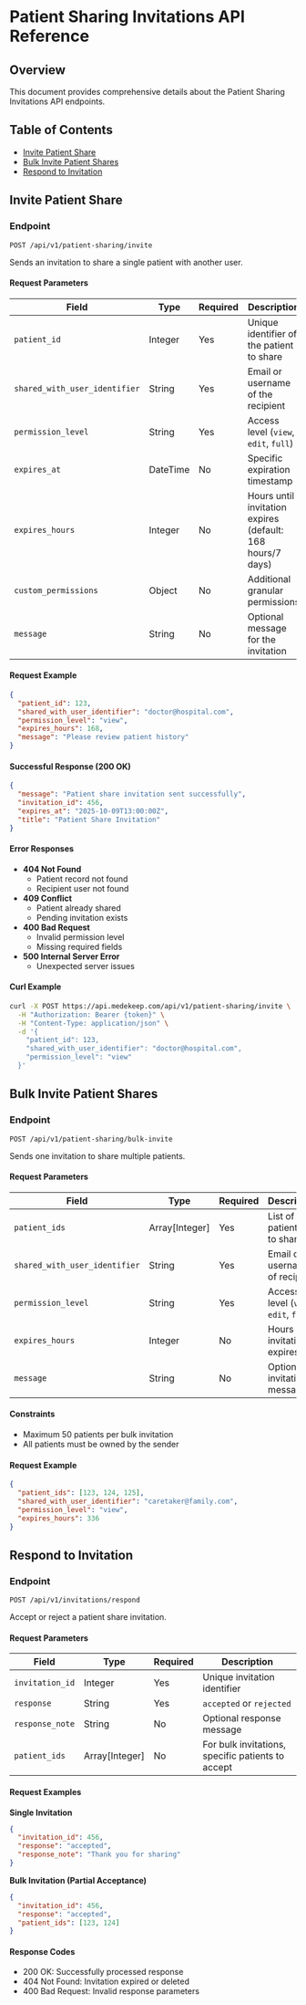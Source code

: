 # Patient Sharing Invitations API Reference

## Overview
This document provides comprehensive details about the Patient Sharing Invitations API endpoints.

## Table of Contents
- [Invite Patient Share](#invite-patient-share)
- [Bulk Invite Patient Shares](#bulk-invite-patient-shares)
- [Respond to Invitation](#respond-to-invitation)

## Invite Patient Share

### Endpoint
`POST /api/v1/patient-sharing/invite`

Sends an invitation to share a single patient with another user.

#### Request Parameters

| Field | Type | Required | Description |
|-------|------|----------|-------------|
| `patient_id` | Integer | Yes | Unique identifier of the patient to share |
| `shared_with_user_identifier` | String | Yes | Email or username of the recipient |
| `permission_level` | String | Yes | Access level (`view`, `edit`, `full`) |
| `expires_at` | DateTime | No | Specific expiration timestamp |
| `expires_hours` | Integer | No | Hours until invitation expires (default: 168 hours/7 days) |
| `custom_permissions` | Object | No | Additional granular permissions |
| `message` | String | No | Optional message for the invitation |

#### Request Example
```json
{
  "patient_id": 123,
  "shared_with_user_identifier": "doctor@hospital.com",
  "permission_level": "view",
  "expires_hours": 168,
  "message": "Please review patient history"
}
```

#### Successful Response (200 OK)
```json
{
  "message": "Patient share invitation sent successfully",
  "invitation_id": 456,
  "expires_at": "2025-10-09T13:00:00Z",
  "title": "Patient Share Invitation"
}
```

#### Error Responses
- **404 Not Found**
  - Patient record not found
  - Recipient user not found
- **409 Conflict**
  - Patient already shared
  - Pending invitation exists
- **400 Bad Request**
  - Invalid permission level
  - Missing required fields
- **500 Internal Server Error**
  - Unexpected server issues

#### Curl Example
```bash
curl -X POST https://api.medekeep.com/api/v1/patient-sharing/invite \
  -H "Authorization: Bearer {token}" \
  -H "Content-Type: application/json" \
  -d '{
    "patient_id": 123,
    "shared_with_user_identifier": "doctor@hospital.com",
    "permission_level": "view"
  }'
```

## Bulk Invite Patient Shares

### Endpoint
`POST /api/v1/patient-sharing/bulk-invite`

Sends one invitation to share multiple patients.

#### Request Parameters

| Field | Type | Required | Description |
|-------|------|----------|-------------|
| `patient_ids` | Array[Integer] | Yes | List of patient IDs to share |
| `shared_with_user_identifier` | String | Yes | Email or username of recipient |
| `permission_level` | String | Yes | Access level (`view`, `edit`, `full`) |
| `expires_hours` | Integer | No | Hours until invitation expires |
| `message` | String | No | Optional invitation message |

#### Constraints
- Maximum 50 patients per bulk invitation
- All patients must be owned by the sender

#### Request Example
```json
{
  "patient_ids": [123, 124, 125],
  "shared_with_user_identifier": "caretaker@family.com",
  "permission_level": "view",
  "expires_hours": 336
}
```

## Respond to Invitation

### Endpoint
`POST /api/v1/invitations/respond`

Accept or reject a patient share invitation.

#### Request Parameters

| Field | Type | Required | Description |
|-------|------|----------|-------------|
| `invitation_id` | Integer | Yes | Unique invitation identifier |
| `response` | String | Yes | `accepted` or `rejected` |
| `response_note` | String | No | Optional response message |
| `patient_ids` | Array[Integer] | No | For bulk invitations, specific patients to accept |

#### Request Examples
**Single Invitation**
```json
{
  "invitation_id": 456,
  "response": "accepted",
  "response_note": "Thank you for sharing"
}
```

**Bulk Invitation (Partial Acceptance)**
```json
{
  "invitation_id": 456,
  "response": "accepted",
  "patient_ids": [123, 124]
}
```

#### Response Codes
- 200 OK: Successfully processed response
- 404 Not Found: Invitation expired or deleted
- 400 Bad Request: Invalid response parameters